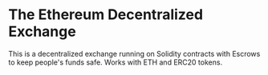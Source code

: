# The Ethereum Decentralized Exchange
This is a decentralized exchange running on Solidity contracts with Escrows to keep people's funds safe. Works with ETH and ERC20 tokens.
